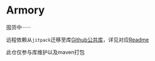 # Armory
囤货中······

远程依赖从`jitpack`迁移至库[Github公共库](https://github.com/mmm3w/maven)，详见对应[Readme]()


此仓仅参与库维护以及maven打包